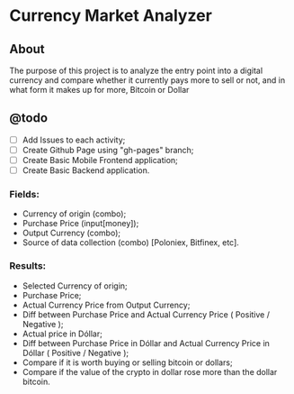 # Currency Market Analyzer

## About

The purpose of this project is to analyze the entry point into a digital currency and compare whether it currently pays more to sell or not, and in what form it makes up for more, Bitcoin or Dollar


## @todo

- [ ] Add Issues to each activity;
- [ ] Create Github Page using "gh-pages" branch;
- [ ] Create Basic Mobile Frontend application;
- [ ] Create Basic Backend application.

### Fields:
- Currency of origin (combo);
- Purchase Price (input[money]);
- Output Currency (combo);
- Source of data collection (combo) [Poloniex, Bitfinex, etc].

### Results:
- Selected Currency of origin;
- Purchase Price;
- Actual Currency Price from Output Currency;
- Diff between Purchase Price and Actual Currency Price ( Positive / Negative );
- Actual price in Dóllar;
- Diff between Purchase Price in Dóllar and Actual Currency Price in Dóllar ( Positive / Negative );
- Compare if it is worth buying or selling bitcoin or dollars;
- Compare if the value of the crypto in dollar rose more than the dollar bitcoin.
